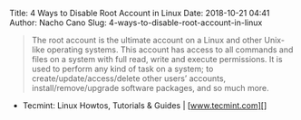 Title: 4 Ways to Disable Root Account in Linux
Date: 2018-10-21 04:41
Author: Nacho Cano
Slug: 4-ways-to-disable-root-account-in-linux

> The root account is the ultimate account on a Linux and other Unix-like
> operating systems. This account has access to all commands and files on a
> system with full read, write and execute permissions. It is used to perform
> any kind of task on a system; to create/update/access/delete other users’
> accounts, install/remove/upgrade software packages, and so much more.

- Tecmint: Linux Howtos, Tutorials &amp; Guides | [www.tecmint.com][]

  [www.tecmint.com]: https://www.tecmint.com/disable-root-login-in-linux/
    "4 Ways to Disable Root Account in Linux"
